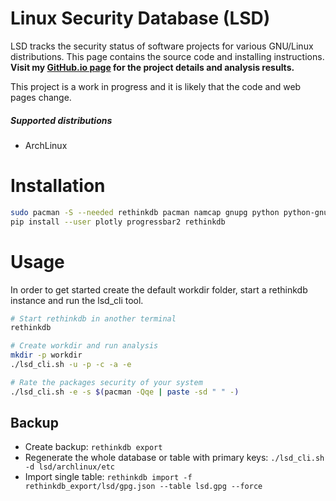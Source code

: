 # Linux Security Database (LSD)
LSD tracks the security status of software projects for various GNU/Linux distributions. This page contains the source code and installing instructions. **Visit my [GitHub.io page](https://nicohood.github.io/LSD/) for the project details and analysis results.**

This project is a work in progress and it is likely that the code and web pages change.

##### Supported distributions
* ArchLinux

# Installation
```bash
sudo pacman -S --needed rethinkdb pacman namcap gnupg python python-gnupg git bash fakeroot
pip install --user plotly progressbar2 rethinkdb
```

# Usage
In order to get started create the default workdir folder, start a rethinkdb instance and run the lsd_cli tool.
```bash
# Start rethinkdb in another terminal
rethinkdb

# Create workdir and run analysis
mkdir -p workdir
./lsd_cli.sh -u -p -c -a -e

# Rate the packages security of your system
./lsd_cli.sh -e -s $(pacman -Qqe | paste -sd " " -)
```

## Backup
* Create backup: `rethinkdb export`
* Regenerate the whole database or table with primary keys: `./lsd_cli.sh -d lsd/archlinux/etc`
* Import single table: `rethinkdb import -f rethinkdb_export/lsd/gpg.json --table lsd.gpg --force`
